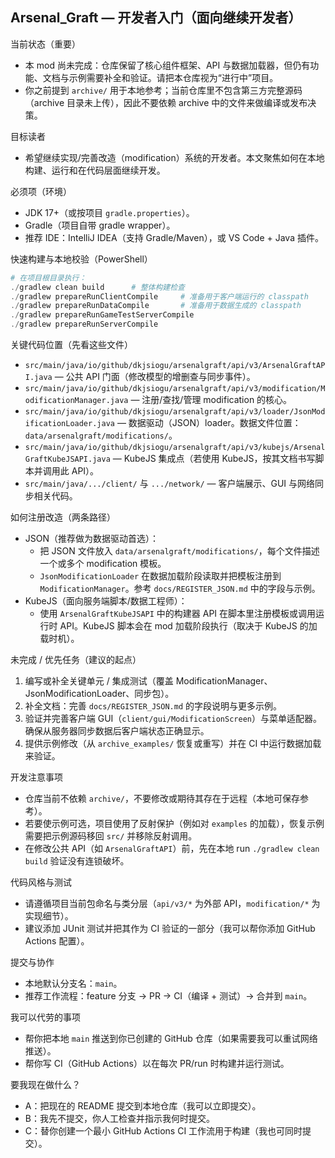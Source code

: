 ## Arsenal_Graft — 开发者入门（面向继续开发者）

当前状态（重要）
- 本 mod 尚未完成：仓库保留了核心组件框架、API 与数据加载器，但仍有功能、文档与示例需要补全和验证。请把本仓库视为“进行中”项目。
- 你之前提到 `archive/` 用于本地参考；当前仓库里不包含第三方完整源码（archive 目录未上传），因此不要依赖 archive 中的文件来做编译或发布决策。

目标读者
- 希望继续实现/完善改造（modification）系统的开发者。本文聚焦如何在本地构建、运行和在代码层面继续开发。

必须项（环境）
- JDK 17+（或按项目 `gradle.properties`）。
- Gradle（项目自带 gradle wrapper）。
- 推荐 IDE：IntelliJ IDEA（支持 Gradle/Maven），或 VS Code + Java 插件。

快速构建与本地校验（PowerShell）
```powershell
# 在项目根目录执行：
./gradlew clean build      # 整体构建检查
./gradlew prepareRunClientCompile     # 准备用于客户端运行的 classpath
./gradlew prepareRunDataCompile       # 准备用于数据生成的 classpath
./gradlew prepareRunGameTestServerCompile
./gradlew prepareRunServerCompile
```

关键代码位置（先看这些文件）
- `src/main/java/io/github/dkjsiogu/arsenalgraft/api/v3/ArsenalGraftAPI.java` — 公共 API 门面（修改模型的增删查与同步事件）。
- `src/main/java/io/github/dkjsiogu/arsenalgraft/api/v3/modification/ModificationManager.java` — 注册/查找/管理 modification 的核心。 
- `src/main/java/io/github/dkjsiogu/arsenalgraft/api/v3/loader/JsonModificationLoader.java` — 数据驱动（JSON）loader。数据文件位置：`data/arsenalgraft/modifications/`。
- `src/main/java/io/github/dkjsiogu/arsenalgraft/api/v3/kubejs/ArsenalGraftKubeJSAPI.java` — KubeJS 集成点（若使用 KubeJS，按其文档书写脚本并调用此 API）。
- `src/main/java/.../client/` 与 `.../network/` — 客户端展示、GUI 与网络同步相关代码。

如何注册改造（两条路径）
- JSON（推荐做为数据驱动首选）：
	- 把 JSON 文件放入 `data/arsenalgraft/modifications/`，每个文件描述一个或多个 modification 模板。
	- `JsonModificationLoader` 在数据加载阶段读取并把模板注册到 `ModificationManager`。参考 `docs/REGISTER_JSON.md` 中的字段与示例。
- KubeJS（面向服务端脚本/数据工程师）：
	- 使用 `ArsenalGraftKubeJSAPI` 中的构建器 API 在脚本里注册模板或调用运行时 API。KubeJS 脚本会在 mod 加载阶段执行（取决于 KubeJS 的加载时机）。

未完成 / 优先任务（建议的起点）
1. 编写或补全关键单元 / 集成测试（覆盖 ModificationManager、JsonModificationLoader、同步包）。
2. 补全文档：完善 `docs/REGISTER_JSON.md` 的字段说明与更多示例。
3. 验证并完善客户端 GUI（`client/gui/ModificationScreen`）与菜单适配器。确保从服务器同步数据后客户端状态正确显示。
4. 提供示例修改（从 `archive_examples/` 恢复或重写）并在 CI 中运行数据加载来验证。 

开发注意事项
- 仓库当前不依赖 `archive/`，不要修改或期待其存在于远程（本地可保存参考）。
- 若要使示例可选，项目使用了反射保护（例如对 `examples` 的加载），恢复示例需要把示例源码移回 `src/` 并移除反射调用。
- 在修改公共 API（如 `ArsenalGraftAPI`）前，先在本地 run `./gradlew clean build` 验证没有连锁破坏。

代码风格与测试
- 请遵循项目当前包命名与类分层（`api/v3/*` 为外部 API，`modification/*` 为实现细节）。
- 建议添加 JUnit 测试并把其作为 CI 验证的一部分（我可以帮你添加 GitHub Actions 配置）。

提交与协作
- 本地默认分支名：`main`。
- 推荐工作流程：feature 分支 → PR → CI（编译 + 测试）→ 合并到 `main`。

我可以代劳的事项
- 帮你把本地 `main` 推送到你已创建的 GitHub 仓库（如果需要我可以重试网络推送）。
- 帮你写 CI（GitHub Actions）以在每次 PR/run 时构建并运行测试。 

要我现在做什么？
- A：把现在的 README 提交到本地仓库（我可以立即提交）。
- B：我先不提交，你人工检查并指示我何时提交。
- C：替你创建一个最小 GitHub Actions CI 工作流用于构建（我也可同时提交）。

